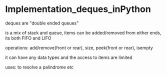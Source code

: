 # Implementation_deques_inPython

deques are "double ended queues"

is a mix of stack and queue, items can be added/removed from either ends, its both FIFO and LIFO

operations:
add/remove(front or rear), size, peek(front or rear), isempty

it can have any data types and the access to items are limited

uses: to resolve a palindrome etc
